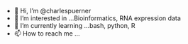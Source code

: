- 👋 Hi, I’m @charlespuerner
- 👀 I’m interested in ...Bioinformatics, RNA expression data
- 🌱 I’m currently learning ...bash, python, R
- 📫 How to reach me ...

<!---
charlespuerner/charlespuerner is a ✨ special ✨ repository because its `README.md` (this file) appears on your GitHub profile.
You can click the Preview link to take a look at your changes.
--->
